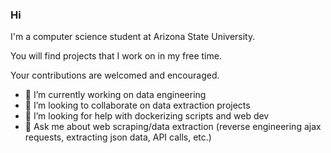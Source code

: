 ### Hi

I'm a computer science student at Arizona State University.

You will find projects that I work on in my free time.

Your contributions are welcomed and encouraged.

- 🔭 I’m currently working on data engineering
- 👯 I’m looking to collaborate on data extraction projects 
- 🤔 I’m looking for help with dockerizing scripts and web dev
- 💬 Ask me about web scraping/data extraction (reverse engineering ajax requests, extracting json data, API calls, etc.)

<!--
**jarrettdev/jarrettdev** is a ✨ _special_ ✨ repository because its `README.md` (this file) appears on your GitHub profile.

Here are some ideas to get you started:

- 🔭 I’m currently working on Web Scraping
- 🌱 I’m currently learning ...
- 👯 I’m looking to collaborate on ...
- 🤔 I’m looking for help with ...
- 💬 Ask me about ...
- 📫 How to reach me: ...
- 😄 Pronouns: ...
- ⚡ Fun fact: ...
-->
